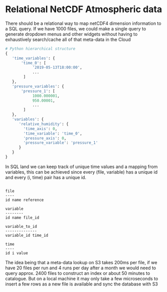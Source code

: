 
# Relational NetCDF Atmospheric data

There should be a relational way to map netCDF4 dimension information to a SQL query. If
we have 1000 files, we could make a single query to generate dropdown menus and other
widgets without having to exhaustively search/cache all of that meta-data in the Cloud

```python
# Python hierarchical structure
{
   'time_variables': {
       'time_0': [
            '2019-05-13T18:00:00',
            ...
        ]
   },
   'pressure_variables': {
       'pressure_1': [
            1000.000001,
            950.00001,
            ...
        ]
   },
   'variables': {
      'relative_humidity': {
        'time_axis': 0,
        'time_variable': 'time_0',
        'pressure_axis': 0,
        'pressure_variable': 'pressure_1'
      }
   }
}
```

In SQL land we can keep track of unique time values and a mapping from variables, this can be achieved
since every (file, variable) has a unique id and every (i, time) pair has a unique id.

```

file
----
id name reference
     
variable
--------
id name file_id

variable_to_id
--------------
variable_id time_id

time
----
id i value
```

The idea being that a meta-data lookup on S3 takes 200ms per file, if we have 20 files per run and 4 runs per day
after a month we would need to query approx. 2400 files to construct an index or about 50 minutes to catalogue. But on a local machine it may only take a few microseconds to insert a few rows as a new file is available and sync the database with S3
